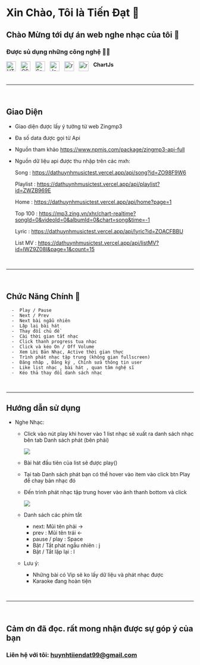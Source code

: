 # Xin Chào, Tôi là Tiến Đạt 👋

## Chào Mừng tới dự án web nghe nhạc của tôi 👏

### Được sủ dụng những công nghệ 🧑‍🔧

<img align="left" alt="HTML5" width="26px" src="https://cdn.jsdelivr.net/gh/devicons/devicon/icons/html5/html5-original.svg" style="padding-right:10px;" />

<img align="left" alt="CSS3" width="26px" src="https://cdn.jsdelivr.net/gh/devicons/devicon/icons/css3/css3-original.svg" style="padding-right:10px;" />

<img align="left" alt="Sass" width="26px" src="https://cdn.jsdelivr.net/gh/devicons/devicon/icons/sass/sass-original.svg" style="padding-right:10px;" />

<img align="left" alt="JavaScript" width="26px" src="https://cdn.jsdelivr.net/gh/devicons/devicon/icons/javascript/javascript-original.svg" style="padding-right:10px;" />
<img align="left" alt="react" width="26px" src="https://cdn.jsdelivr.net/gh/devicons/devicon/icons/react/react-original.svg" style="padding-right:10px;" />

<img align="left" alt="react" width="26px" src="https://www.vectorlogo.zone/logos/firebase/firebase-icon.svg" style="padding-right:10px;" />

**ChartJs**

<br />

---

<br />

## Giao Diện

-  Giao diện được lấy ý tưởng từ web Zingmp3
-  Đa số data được gọi từ Api
-  Nguồn tham khảo <https://www.npmjs.com/package/zingmp3-api-full>
-  Nguồn dữ liệu api được thu nhập trên các mxh:

   Song :
   <https://dathuynhmusictest.vercel.app/api/song?id=ZO98F9W6>

   Playlist :
   <https://dathuynhmusictest.vercel.app/api/playlist?id=ZWZB969E>

   Home :
   <https://dathuynhmusictest.vercel.app/api/home?page=1>

   Top 100 :
   <https://mp3.zing.vn/xhr/chart-realtime?songId=0&videoId=0&albumId=0&chart=song&time=-1>

   Lyric :
   <https://dathuynhmusictest.vercel.app/api/lyric?id=ZOACFBBU>

   List MV :
   <https://dathuynhmusictest.vercel.app/api/listMV?id=IWZ9Z08I&page=1&count=15>

<br />

---

<br />

## Chức Năng Chính 🦾

      -  Play / Pause
      -  Next / Prev
      -  Next bài ngẫu nhiên
      -  Lặp lại bài hát
      -  Thay đổi chủ đề
      -  Cài thời gian tắt nhạc
      -  Click thanh progress tua nhạc
      -  Click và kéo On / Off Volume
      -  Xem Lời Bản Nhạc, Active thời gian thực
      -  Trình phát nhạc tập trung (không gian fullscreen)
      -  Đăng nhâp , Đăng ký , Chỉnh sửa thông tin user
      -  Like list nhạc , bài hát , quan tâm nghệ sĩ
      -  Kéo thả thay đổi danh sách nhạc

<br />

---

## Hướng dẫn sử dụng

-  Nghe Nhạc:

   -  Click vào nút play khi hover vào 1 list nhạc sẽ xuất ra danh sách nhạc bên tab Danh sách phát (bên phải)

       <img src='./public/demo1.PNG'>

   -  Bài hát đầu tiên của list sẽ được play()
   -  Tại tab Danh sách phát bạn có thể hover vào item vào click btn Play để chay bản nhạc đó
   -  Đến trình phát nhạc tập trung hover vào ảnh thanh bottom và click

       <img src='./public/demo2.PNG'>

   -  Danh sách các phím tắt
      -  next: Mũi tên phải ->
      -  prev : Mũi tên trái <-
      -  pause / play : Space
      -  Bật / Tắt phát ngẫu nhiên : j
      -  Bật / Tắt lặp lại : l
   -  Lưu ý:
      -  Những bài có Vip sẽ ko lấy dữ liệu và phát nhạc được
      -  Karaoke đang hoàn tiện

<br />

---

<br />

## Cảm ơn đã đọc. rất mong nhận được sự góp ý của bạn

### Liên hệ với tôi: **huynhtiiendat99@gmail.com**

